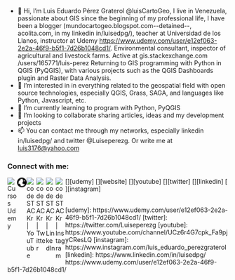 - 👋 Hi, I’m Luis Eduardo Pérez Graterol @luisCartoGeo, I live in Venezuela, passionate about GIS since the beginning of my professional life, I have been a blogger (mundocartogeo.blogspot.com--detained--, acolita.com, 
 in my linkedin in/luisedpg/), teacher at Universidad de los Llanos, instructor at Udemy https://www.udemy.com/user/e12ef063-2e2a-46f9-b5f1-7d26b1048cd1/. Environmental consultant, inspector of agricultural and livestock farms.
 Active at gis.stackexchange.com /users/165771/luis-perez
 Returning to GIS programming with Python in QGIS (PyQGIS), with various projects such as the QGIS Dashboards plugin and Raster Data Analysis. 
- 👀 I’m interested in in everything related to the geospatial field with open source technologies, especially QGIS, Grass, SAGA, and languages like Python, Javascript, etc.
- 🌱 I’m currently learning to program with Python, PyQGIS
- 💞️ I’m looking to collaborate sharing articles, ideas and my development projects
- 📫 You can contact me through my networks, especially linkedin  in/luisedpg/ and twitter @Luiseperezg.  Or write me at luis3176@yahoo.com

### Connect with me:
[<img align="left" alt="Cursos Udemy" width="22px" src="https://cdn.jsdelivr.net/npm/simple-icons@5.8.1/icons/udemy.svg" />][udemy]
[<img align="left" alt="codeSTACKr.com" width="22px" src="https://raw.githubusercontent.com/iconic/open-iconic/master/svg/globe.svg" />][website]
[<img align="left" alt="codeSTACKr | YouTube" width="22px" src="https://cdn.jsdelivr.net/npm/simple-icons@v3/icons/youtube.svg" />][youtube]
[<img align="left" alt="codeSTACKr | Twitter" width="22px" src="https://cdn.jsdelivr.net/npm/simple-icons@v3/icons/twitter.svg" />][twitter]
[<img align="left" alt="codeSTACKr | LinkedIn" width="22px" src="https://cdn.jsdelivr.net/npm/simple-icons@v3/icons/linkedin.svg" />][linkedin]
[<img align="left" alt="codeSTACKr | Instagram" width="22px" src="https://cdn.jsdelivr.net/npm/simple-icons@v3/icons/instagram.svg" />][instagram]

<!---
luisCartoGeo/luisCartoGeo is a ✨ special ✨ repository because its `README.md` (this file) appears on your GitHub profile.
You can click the Preview link to take a look at your changes.
--->

<br />
</details>
[udemy]: https://www.udemy.com/user/e12ef063-2e2a-46f9-b5f1-7d26b1048cd1/
[twitter]: https://twitter.com/Luiseperezg
[youtube]: https://www.youtube.com/channel/UCz6r4G7cpk_Fa9pjyCResLQ
[instagram]: https://www.instagram.com/luis_eduardo_perezgraterol
[linkedin]: https://www.linkedin.com/in/luisedpg/
            https://www.udemy.com/user/e12ef063-2e2a-46f9-b5f1-7d26b1048cd1/


